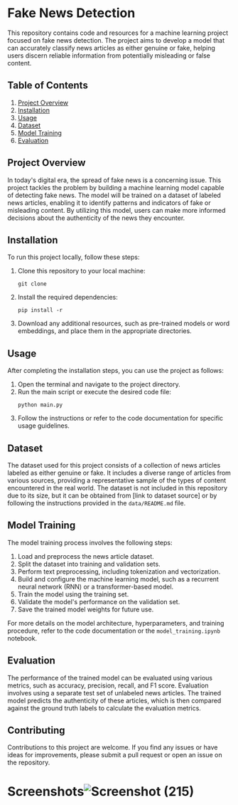 # Fake News Detection

This repository contains code and resources for a machine learning project focused on fake news detection. The project aims to develop a model that can accurately classify news articles as either genuine or fake, helping users discern reliable information from potentially misleading or false content.

## Table of Contents
1. [Project Overview](#project-overview)
2. [Installation](#installation)
3. [Usage](#usage)
4. [Dataset](#dataset)
5. [Model Training](#model-training)
6. [Evaluation](#evaluation)


## Project Overview

In today's digital era, the spread of fake news is a concerning issue. This project tackles the problem by building a machine learning model capable of detecting fake news. The model will be trained on a dataset of labeled news articles, enabling it to identify patterns and indicators of fake or misleading content. By utilizing this model, users can make more informed decisions about the authenticity of the news they encounter.

## Installation

To run this project locally, follow these steps:

1. Clone this repository to your local machine:
   ```
   git clone 
   ```
2. Install the required dependencies:
   ```
   pip install -r 
   ```
3. Download any additional resources, such as pre-trained models or word embeddings, and place them in the appropriate directories.

## Usage

After completing the installation steps, you can use the project as follows:

1. Open the terminal and navigate to the project directory.
2. Run the main script or execute the desired code file:
   ```
   python main.py
   ```
3. Follow the instructions or refer to the code documentation for specific usage guidelines.

## Dataset

The dataset used for this project consists of a collection of news articles labeled as either genuine or fake. It includes a diverse range of articles from various sources, providing a representative sample of the types of content encountered in the real world. The dataset is not included in this repository due to its size, but it can be obtained from [link to dataset source] or by following the instructions provided in the `data/README.md` file.

## Model Training

The model training process involves the following steps:

1. Load and preprocess the news article dataset.
2. Split the dataset into training and validation sets.
3. Perform text preprocessing, including tokenization and vectorization.
4. Build and configure the machine learning model, such as a recurrent neural network (RNN) or a transformer-based model.
5. Train the model using the training set.
6. Validate the model's performance on the validation set.
7. Save the trained model weights for future use.

For more details on the model architecture, hyperparameters, and training procedure, refer to the code documentation or the `model_training.ipynb` notebook.

## Evaluation

The performance of the trained model can be evaluated using various metrics, such as accuracy, precision, recall, and F1 score. Evaluation involves using a separate test set of unlabeled news articles. The trained model predicts the authenticity of these articles, which is then compared against the ground truth labels to calculate the evaluation metrics.

## Contributing

Contributions to this project  are welcome. If you find any issues or have ideas for improvements, please submit a pull request or open an issue on the repository.
# Screenshots![Screenshot (215)](https://github.com/ayushspn123/fake-news-detection/assets/78543116/4211086b-153c-40e9-82cb-0abbb9a7452c)




